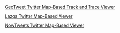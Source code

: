 
[GeoTweet Twitter Map-Based Track and Trace Viewer](http://geotweet.altervista.org/)

[Lazqa Twitter Map-Based Viewer](http://www.lazqa.com/)

[NowTweets Twitter Map-Based Viewer](http://nowtweets.com/)
